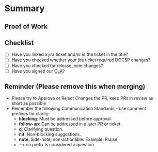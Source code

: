# Summary

<!-- Enter your issue summary here.-->

## Proof of Work

<!-- Enter your proof that it works here.-->

## Checklist
- [ ] Have you linked a jira ticket and/or is the ticket in the title?
- [ ] Have you checked whether your jira ticket required DOCSP changes?
- [ ] Have you checked for release_note changes?
- [ ] Have you signed our [CLA](https://www.mongodb.com/legal/contributor-agreement)?

## Reminder (Please remove this when merging)
- Please try to Approve or Reject Changes the PR, keep PRs in review as short as possible
- Remember the following Communication Standards - use comment prefixes for clarity:
  * **blocking**: Must be addressed before approval.
  * **follow-up**: Can be addressed in a later PR or ticket.
  * **q**: Clarifying question.
  * **nit**: Non-blocking suggestions.
  * **note**: Side-note, non-actionable. Example: Praise 
  * --> no prefix is considered a question

